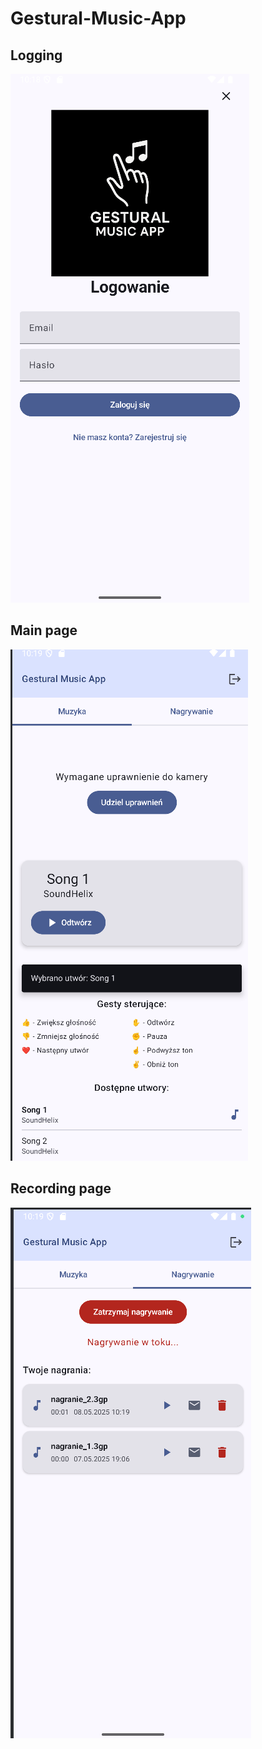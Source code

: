 ﻿# Gestural-Music-App
## Logging
![LOG](https://github.com/Prorokslawek/Gestural-Music-App/blob/main/Example_ScreenShots/logowanie.png)

## Main page
![main](https://github.com/Prorokslawek/Gestural-Music-App/blob/main/Example_ScreenShots/ekran_g%C5%82%C3%B3wny.png)

## Recording page
![recording](https://github.com/Prorokslawek/Gestural-Music-App/blob/main/Example_ScreenShots/ekran_nagrywanie.png)
